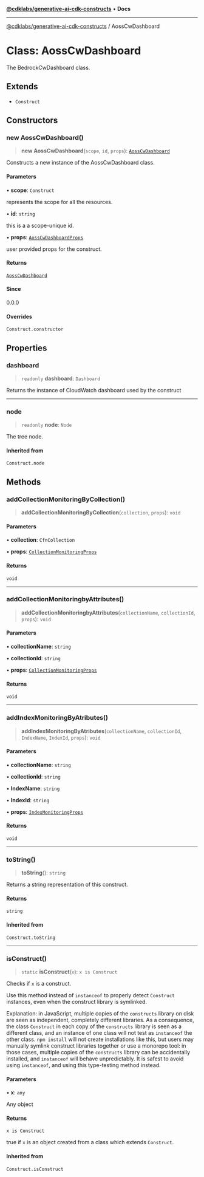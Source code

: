 [**@cdklabs/generative-ai-cdk-constructs**](../README.md) • **Docs**

***

[@cdklabs/generative-ai-cdk-constructs](../README.md) / AossCwDashboard

# Class: AossCwDashboard

The BedrockCwDashboard class.

## Extends

- `Construct`

## Constructors

### new AossCwDashboard()

> **new AossCwDashboard**(`scope`, `id`, `props`): [`AossCwDashboard`](AossCwDashboard.md)

Constructs a new instance of the AossCwDashboard class.

#### Parameters

• **scope**: `Construct`

represents the scope for all the resources.

• **id**: `string`

this is a a scope-unique id.

• **props**: [`AossCwDashboardProps`](../interfaces/AossCwDashboardProps.md)

user provided props for the construct.

#### Returns

[`AossCwDashboard`](AossCwDashboard.md)

#### Since

0.0.0

#### Overrides

`Construct.constructor`

## Properties

### dashboard

> `readonly` **dashboard**: `Dashboard`

Returns the instance of CloudWatch dashboard used by the construct

***

### node

> `readonly` **node**: `Node`

The tree node.

#### Inherited from

`Construct.node`

## Methods

### addCollectionMonitoringByCollection()

> **addCollectionMonitoringByCollection**(`collection`, `props`): `void`

#### Parameters

• **collection**: `CfnCollection`

• **props**: [`CollectionMonitoringProps`](../interfaces/CollectionMonitoringProps.md)

#### Returns

`void`

***

### addCollectionMonitoringbyAttributes()

> **addCollectionMonitoringbyAttributes**(`collectionName`, `collectionId`, `props`): `void`

#### Parameters

• **collectionName**: `string`

• **collectionId**: `string`

• **props**: [`CollectionMonitoringProps`](../interfaces/CollectionMonitoringProps.md)

#### Returns

`void`

***

### addIndexMonitoringByAtributes()

> **addIndexMonitoringByAtributes**(`collectionName`, `collectionId`, `IndexName`, `IndexId`, `props`): `void`

#### Parameters

• **collectionName**: `string`

• **collectionId**: `string`

• **IndexName**: `string`

• **IndexId**: `string`

• **props**: [`IndexMonitoringProps`](../interfaces/IndexMonitoringProps.md)

#### Returns

`void`

***

### toString()

> **toString**(): `string`

Returns a string representation of this construct.

#### Returns

`string`

#### Inherited from

`Construct.toString`

***

### isConstruct()

> `static` **isConstruct**(`x`): `x is Construct`

Checks if `x` is a construct.

Use this method instead of `instanceof` to properly detect `Construct`
instances, even when the construct library is symlinked.

Explanation: in JavaScript, multiple copies of the `constructs` library on
disk are seen as independent, completely different libraries. As a
consequence, the class `Construct` in each copy of the `constructs` library
is seen as a different class, and an instance of one class will not test as
`instanceof` the other class. `npm install` will not create installations
like this, but users may manually symlink construct libraries together or
use a monorepo tool: in those cases, multiple copies of the `constructs`
library can be accidentally installed, and `instanceof` will behave
unpredictably. It is safest to avoid using `instanceof`, and using
this type-testing method instead.

#### Parameters

• **x**: `any`

Any object

#### Returns

`x is Construct`

true if `x` is an object created from a class which extends `Construct`.

#### Inherited from

`Construct.isConstruct`
